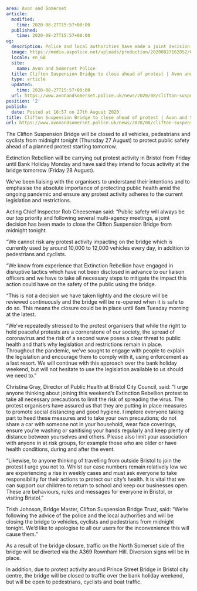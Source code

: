 ```yaml
area: Avon and Somerset
article:
  modified:
    time: 2020-08-27T15:57+00:00
  published:
    time: 2020-08-27T15:57+00:00
og:
  description: Police and local authorities have made a joint decision to close the Clifton Suspension Bridge from midnight on Thursday 27 August.
  image: https://media.aspolice.net/uploads/production/20200827162852/Clifton-Suspension-Bridge-scaled.jpg
  locale: en_GB
  site:
    name: Avon and Somerset Police
  title: Clifton Suspension Bridge to close ahead of protest | Avon and Somerset Police
  type: article
  updated:
    time: 2020-08-27T15:57+00:00
  url: https://www.avonandsomerset.police.uk/news/2020/08/clifton-suspension-bridge-to-close-ahead-of-protest/
position: '2'
publish:
  date: Posted at 16:57 on 27th August 2020
title: Clifton Suspension Bridge to close ahead of protest | Avon and Somerset Police
url: https://www.avonandsomerset.police.uk/news/2020/08/clifton-suspension-bridge-to-close-ahead-of-protest/
```

The Clifton Suspension Bridge will be closed to all vehicles, pedestrians and cyclists from midnight tonight (Thursday 27 August) to protect public safety ahead of a planned protest starting tomorrow.

Extinction Rebellion will be carrying out protest activity in Bristol from Friday until Bank Holiday Monday and have said they intend to focus activity at the bridge tomorrow (Friday 28 August).

We’ve been liaising with the organisers to understand their intentions and to emphasise the absolute importance of protecting public health amid the ongoing pandemic and ensure any protest activity adheres to the current legislation and restrictions.

Acting Chief Inspector Rob Cheeseman said: “Public safety will always be our top priority and following several multi-agency meetings, a joint decision has been made to close the Clifton Suspension Bridge from midnight tonight.

“We cannot risk any protest activity impacting on the bridge which is currently used by around 10,000 to 12,000 vehicles every day, in addition to pedestrians and cyclists.

“We know from experience that Extinction Rebellion have engaged in disruptive tactics which have not been disclosed in advance to our liaison officers and we have to take all necessary steps to mitigate the impact this action could have on the safety of the public using the bridge.

“This is not a decision we have taken lightly and the closure will be reviewed continuously and the bridge will be re-opened when it is safe to do so. This means the closure could be in place until 6am Tuesday morning at the latest.

“We’ve repeatedly stressed to the protest organisers that while the right to hold peaceful protests are a cornerstone of our society, the spread of coronavirus and the risk of a second wave poses a clear threat to public health and that’s why legislation and restrictions remain in place. Throughout the pandemic, we’ve sought to engage with people to explain the legislation and encourage them to comply with it, using enforcement as a last resort. We will continue with this approach over the bank holiday weekend, but will not hesitate to use the legislation available to us should we need to.”

Christina Gray, Director of Public Health at Bristol City Council, said: “I urge anyone thinking about joining this weekend’s Extinction Rebellion protest to take all necessary precautions to limit the risk of spreading the virus. The protest organisers have assured us that they are putting in place measures to promote social distancing and good hygiene. I implore everyone taking part to heed these measures and to take your own precautions; do not share a car with someone not in your household, wear face coverings, ensure you’re washing or sanitising your hands regularly and keep plenty of distance between yourselves and others. Please also limit your association with anyone in at risk groups, for example those who are older or have health conditions, during and after the event.

“Likewise, to anyone thinking of travelling from outside Bristol to join the protest I urge you not to. Whilst our case numbers remain relatively low we are experiencing a rise in weekly cases and must ask everyone to take responsibility for their actions to protect our city’s health. It is vital that we can support our children to return to school and keep our businesses open. These are behaviours, rules and messages for everyone in Bristol, or visiting Bristol.”

Trish Johnson, Bridge Master, Clifton Suspension Bridge Trust, said: “We’re following the advice of the police and the local authorities and will be closing the bridge to vehicles, cyclists and pedestrians from midnight tonight. We’d like to apologise to all our users for the inconvenience this will cause them.”

As a result of the bridge closure, traffic on the North Somerset side of the bridge will be diverted via the A369 Rownham Hill. Diversion signs will be in place.

In addition, due to protest activity around Prince Street Bridge in Bristol city centre, the bridge will be closed to traffic over the bank holiday weekend, but will be open to pedestrians, cyclists and boat traffic.

